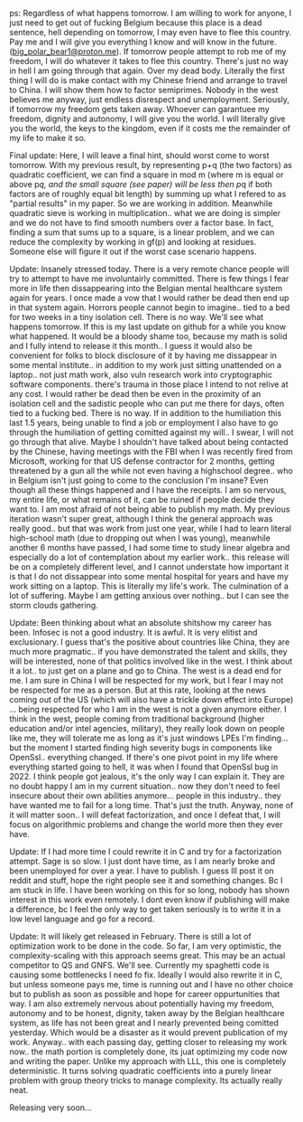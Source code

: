 ps: Regardless of what happens tomorrow. I am willing to work for anyone, I just need to get out of fucking Belgium because this place is a dead sentence, hell depending on tomorrow, I may even have to flee this country. Pay me and I will give you everything I know and will know in the future. (big_polar_bear1@proton.me). If tomorrow people attempt to rob me of my freedom, I will do whatever it takes to flee this country. There's just no way in hell I am going through that again. Over my dead body. Literally the first thing I will do is make contact with my Chinese friend and arrange to travel to China. I will show them how to factor semiprimes. Nobody in the west believes me anyway, just endless disrespect and unemployment. Seriously, if tomorrow my freedom gets taken away. Whoever can garantuee my freedom, dignity and autonomy, I will give you the world. I will literally give you the world, the keys to the kingdom, even if it costs me the remainder of my life to make it so.

Final update: Here, I will leave a final hint, should worst come to worst tomorrow. With my previous result, by representing p+q (the two factors) as quadratic coefficient, we can find a square in mod m (where m is equal or above p*q, and the small square (see paper) will be less then p*q if both factors are of roughly equal bit length) by summing up what I refered to as "partial results" in my paper. So we are working in addition. Meanwhile quadratic sieve is working in multiplication.. what we are doing is simpler and we do not have to find smooth numbers over a factor base. In fact, finding a sum that sums up to a square, is a linear problem, and we can reduce the complexity by working in gf(p) and looking at residues. Someone else will figure it out if the worst case scenario happens. 

Update: Insanely stressed today. There is a very remote chance people will try to attempt to have me involuntairly committed. There is few things I fear more in life then dissappearing into the Belgian mental healthcare system again for years. I once made a vow that I would rather be dead then end up in that system again. Horrors people cannot begin to imagine.. tied to a bed for two weeks in a tiny isolation cell. There is no way. We'll see what happens tomorrow. If this is my last update on github for a while you know what happened. It would be a bloody shame too, because my math is solid and I fully intend to release it this month.. I guess it would also be convenient for folks to block disclosure of it by having me dissappear in some mental institute.. in addition to my work just sitting unattended on a laptop.. not just math work, also vuln research work into cryptographic software components. there's trauma in those place I intend to not relive at any cost. I would rather be dead then be even in the proximity of an isolation cell and the sadistic people who can put me there for days, often tied to a fucking bed. There is no way. If in addition to the humiliation this last 1.5 years, being unable to find a job or employment I also have to go through the humiliation of getting comitted against my will.. I swear, I will not go through that alive. Maybe I shouldn't have talked about being contacted by the Chinese, having meetings with the FBI when I was recently fired from Microsoft, working for that  US defense contractor for 2 months, getting threatened by a gun all the while not even having a highschool degree.. who in Belgium isn't just going to come to the conclusion I'm insane? Even though all these things happened and I have the receipts. I am so nervous, my entire life, or what remains of it, can be ruined if people decide they want to. I am most afraid of not being able to publish my math. My previous iteration wasn't super great, although I think the general approach was really good.. but that was work from just one year, while I had to learn literal high-school math (due to dropping out when I was young), meanwhile another 6 months have passed, I had some time to study linear algebra and especially do a lot of contemplation about my earlier work.. this release will be on a completely different level, and I cannot understate how important it is that I do not dissappear into some mental hospital for years and have my work sitting on a laptop. This is literally my life's work. The culmination of a lot of suffering. Maybe I am getting anxious over nothing.. but I can see the storm clouds gathering.

Update: Been thinking about what an absolute shitshow my career has been. Infosec is not a good industry. It is awful. It is very elitist and exclusionary. I guess that's the positive about countries like China, they are much more pragmatic.. if you have demonstrated the talent and skills, they will be interested, none of that politics involved like in the west. I think about it a lot.. to just get on a plane and go to China. The west is a dead end for me. I am sure in China I will be respected for my work, but I fear I may not be respected for me as a person. But at this rate, looking at the news coming out of the US (which will also have a trickle down effect into Europe) ... being respected for who I am in the west is not a given anymore either. I think in the west, people coming from traditional background (higher education and/or intel agencies, military), they really look down on people like me, they will tolerate me as long as it's just windows LPEs I'm finding... but the moment I started finding high severity bugs in components like OpenSsl.. everything changed. If there's one pivot point in my life where everything started going to hell, it was when I found that OpenSsl bug in 2022. I think people got jealous, it's the only way I can explain it. They are no doubt happy I am in my current situation.. now they don't need to feel insecure about their own abilities anymore... people in this industry.. they have wanted me to fail for a long time. That's just the truth. Anyway, none of it will matter soon.. I will defeat factorization, and once I defeat that, I will focus on algorithmic problems and change the world more then they ever have.

Update: If I had more time I could rewrite it in C and try for a factorization attempt. Sage is so slow. I just dont have time, as I am nearly broke and been unemployed for over a year. I have to publish. I guess Ill post it on reddit and stuff, hope the right people see it and something changes. Bc I am stuck in life. I have been working on this for so long, nobody has shown interest in this work even remotely. I dont even know if publishing will make a difference, bc I feel the only way to get taken seriously is to write it in a low level language and go for a record.

Update: It will likely get released in February. There is still a lot of optimization work to be done in the code.
So far, I am very optimistic, the complexity-scaling with this approach seems great. This may be an actual competitor to QS and GNFS. We'll see. Currently my spaghetti code is causing some bottlenecks I need fo fix. Ideally I would also rewrite it in C, but unless someone pays me, time is running out and I have no other choice but to publish  as soon as possible and hope for career oppurtunities that way. I am also extremely nervous about potentially having my freedom, autonomy and to be honest, dignity, taken away by the Belgian healthcare system, as life has not been great and I nearly prevented being comitted yesterday. Which would be a disaster as it would prevent publication of my work. Anyway.. with each passing day, getting closer to releasing my work now.. the math portion is completely done, its juat optimizing my code now and writing the paper. Unlike my approach with LLL, this one is completely deterministic. It turns solving quadratic coefficients into a purely linear problem with group theory tricks to manage complexity. Its actually really neat.

Releasing very soon...
